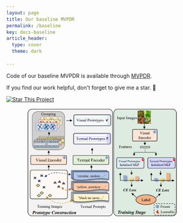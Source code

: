 ```yaml
---
layout: page
title: Our baseline MVPDR
permalink: /baseline
key: docs-baseline
article_header:
  type: cover
  theme: dark

---
```







Code of our baseline MVPDR is available through [MVPDR](https://github.com/tqwei05/MVPDR). 

If you find our work helpful, don't forget to give me a star. :star2:

[![Star This Project](https://img.shields.io/github/stars/tqwei05/MVPDR.svg?label=Stars&style=social)](https://github.com/tqwei05/MVPDR/)
<div align="center">
  <img width=400 src="baseline.png"/>
</div>
